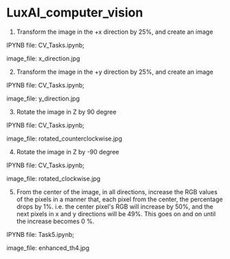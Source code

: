 # LuxAI_computer_vision

1. Transform the image in the +x direction by 25%, and create an image

IPYNB file: CV_Tasks.ipynb; 
<p> image_file: x_direction.jpg

2. Transform the image in the +y direction by 25%, and create an image


IPYNB file: CV_Tasks.ipynb;
<p> image_file: y_direction.jpg

3. Rotate the image in Z by 90 degree

IPYNB file: CV_Tasks.ipynb; 
<p> image_file: rotated_counterclockwise.jpg

4. Rotate the image in Z by -90 degree

IPYNB file: CV_Tasks.ipynb; 
<p> image_file: rotated_clockwise.jpg

5. From the center of the image, in all directions, increase the RGB values of the pixels in a manner that, each pixel from the center, the percentage drops by 1%. i.e. the center pixel's RGB will increase by 50%, and the next pixels in x and y directions will be 49%. This goes on and on until the increase becomes 0 %.

IPYNB file: Task5.ipynb; 
<p> image_file: enhanced_th4.jpg
